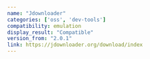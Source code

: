 ```yaml
---
name: "Jdownloader"
categories: ['oss', 'dev-tools']
compatibility: emulation
display_result: "Compatible"
version_from: "2.0.1"
link: https://jdownloader.org/download/index
---
```

